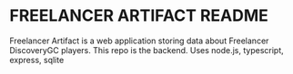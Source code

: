 # FREELANCER ARTIFACT README

Freelancer Artifact is a web application storing data about Freelancer DiscoveryGC players.
This repo is the backend.
Uses node.js, typescript, express, sqlite
